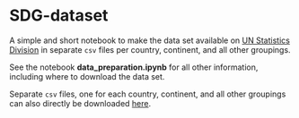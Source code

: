 # SDG-dataset

A simple and short notebook to make the data set available on [UN Statistics Division](https://unstats.un.org/sdgs/indicators/database/) in separate `csv` files per country, continent, and all other groupings.

See the notebook **data_preparation.ipynb** for all other information, including where to download the data set.

Separate `csv` files, one for each country, continent, and all other groupings can also directly be downloaded [here](https://www.dropbox.com/sh/z54b8kgb7awpk56/AADGRnBd3ZH7unFwC9PnB8xaa?dl=0).


